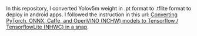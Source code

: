 In this repository, I converted Yolov5m weight in .pt format to .tflite format to deploy in android apps.
I followed the instruction in this url: [Converting PyTorch, ONNX, Caffe, and OpenVINO (NCHW) models to Tensorflow / TensorflowLite (NHWC) in a snap](https://qiita.com/PINTO/items/ed06e03eb5c007c2e102).